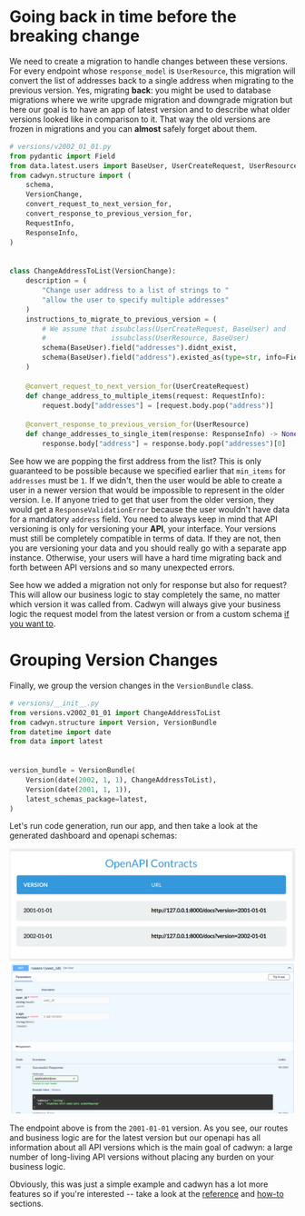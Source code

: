 
# Going back in time before the breaking change

We need to create a migration to handle changes between these versions. For every endpoint whose `response_model` is `UserResource`, this migration will convert the list of addresses back to a single address when migrating to the previous version. Yes, migrating **back**: you might be used to database migrations where we write upgrade migration and downgrade migration but here our goal is to have an app of latest version and to describe what older versions looked like in comparison to it. That way the old versions are frozen in migrations and you can **almost** safely forget about them.

```python
# versions/v2002_01_01.py
from pydantic import Field
from data.latest.users import BaseUser, UserCreateRequest, UserResource
from cadwyn.structure import (
    schema,
    VersionChange,
    convert_request_to_next_version_for,
    convert_response_to_previous_version_for,
    RequestInfo,
    ResponseInfo,
)


class ChangeAddressToList(VersionChange):
    description = (
        "Change user address to a list of strings to "
        "allow the user to specify multiple addresses"
    )
    instructions_to_migrate_to_previous_version = (
        # We assume that issubclass(UserCreateRequest, BaseUser) and
        #                issubclass(UserResource, BaseUser)
        schema(BaseUser).field("addresses").didnt_exist,
        schema(BaseUser).field("address").existed_as(type=str, info=Field()),
    )

    @convert_request_to_next_version_for(UserCreateRequest)
    def change_address_to_multiple_items(request: RequestInfo):
        request.body["addresses"] = [request.body.pop("address")]

    @convert_response_to_previous_version_for(UserResource)
    def change_addresses_to_single_item(response: ResponseInfo) -> None:
        response.body["address"] = response.body.pop("addresses")[0]
```

See how we are popping the first address from the list? This is only guaranteed to be possible because we specified earlier that `min_items` for `addresses` must be `1`. If we didn't, then the user would be able to create a user in a newer version that would be impossible to represent in the older version. I.e. If anyone tried to get that user from the older version, they would get a `ResponseValidationError` because the user wouldn't have data for a mandatory `address` field. You need to always keep in mind that API versioning is only for versioning your **API**, your interface. Your versions must still be completely compatible in terms of data. If they are not, then you are versioning your data and you should really go with a separate app instance. Otherwise, your users will have a hard time migrating back and forth between API versions and so many unexpected errors.

See how we added a migration not only for response but also for request? This will allow our business logic to stay completely the same, no matter which version it was called from. Cadwyn will always give your business logic the request model from the latest version or from a custom schema [if you want to](../concepts/version_changes.md#internal-representations).

# Grouping Version Changes

Finally, we group the version changes in the `VersionBundle` class.

```python
# versions/__init__.py
from versions.v2002_01_01 import ChangeAddressToList
from cadwyn.structure import Version, VersionBundle
from datetime import date
from data import latest


version_bundle = VersionBundle(
    Version(date(2002, 1, 1), ChangeAddressToList),
    Version(date(2001, 1, 1)),
    latest_schemas_package=latest,
)
```

Let's run code generation, run our app, and then take a look at the generated dashboard and openapi schemas:

![Dashboard with two versions](../img/dashboard_with_two_versions.png)
![GET /users/{user_id} endpoint in openapi](../img/get_users_endpoint_from_prior_version.png)

The endpoint above is from the `2001-01-01` version. As you see, our routes and business logic are for the latest version but our openapi has all information about all API versions which is the main goal of cadwyn: a large number of long-living API versions without placing any burden on your business logic.

Obviously, this was just a simple example and cadwyn has a lot more features so if you're interested -- take a look at the [reference](../concepts/index.md) and [how-to](../how_to/index.md) sections.
